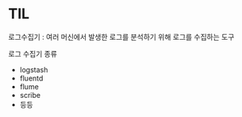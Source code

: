 # TIL

로그수집기 : 여러 머신에서 발생한 로그를 분석하기 위해 로그를 수집하는 도구

로그 수집기 종류

- logstash
- fluentd
- flume
- scribe
- 등등

